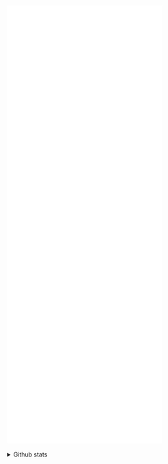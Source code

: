 ![Metrics](/github-metrics.svg)
<details>
<summary>Github stats</summary>
<p align="left">
  <img alt="github stats" height="150px" src="https://github-readme-stats.vercel.app/api?username=Jikky1618&count_private=true&show_icons=true&show_icons=true&theme=github_dark" />
  <img alt="Top Langs" height="150px" src="https://github-readme-stats.vercel.app/api/top-langs/?username=Jikky1618&layout=compact&count_private=true&show_icons=true&show_icons=true&theme=github_dark" />
</p>
</details>
